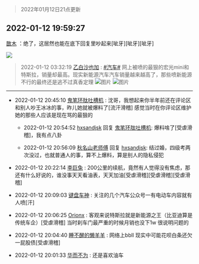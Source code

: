 > 2022年01月12日21点更新
<link rel="stylesheet" href="https://cdn.jsdelivr.net/gh/taotie6/sampleJSON@main/css/photo_show.css">
<meta name="referrer" content="no-referrer" />


 ## 2022-01-12 19:59:27 

 [㪚木](https://www.coolapk.com/feed/32776536?shareKey=YWQ3ZDI1M2JlNGVlNjFkZWM0NTU~) ：绝了，这居然也能在底下回复里吵起来[呲牙][呲牙][呲牙] 

<div class="album">
<img class="img-item" src="https://image.coolapk.com/feed/2019/0331/10/469453_1554000089_6311@307x384.gif" />
</div>

> 2022-01-12 03:32:19 
> [乙白沙也加](https://www.coolapk.com/feed/32760993?shareKey=YzE4M2Q5NzczM2Q3NjFkZWM0NTU~) : <a class="feed-link-tag" href="/t/汽车?type=0">#汽车#</a> 网上被喷的最狠的宏光mini和特斯拉，销量却最高。现实新能源汽车汽车销量越来越高了，那些喷新能源不行的最终还是逃不过真香定理 
![图片](https://image.coolapk.com/feed/2022/0112/03/759588_9539_1167_285@828x1792.jpg)
![图片](https://image.coolapk.com/feed/2022/0112/03/759588_9538_9858_808@886x2183.jpg)

 ------- 

- 2022-01-12 20:45:10 [鬼笔环肽吐槽机](uid=5538134) : 沈哥，我想起来你半年前还在评论区和别人吵王冰冰的事，昨儿她就被爆料了[流汗滑稽]
感觉当时在你评论区维护她的那些人应该是现在骂的最狠的 

    - 2022-01-12 20:54:52 [hxsandjsk](uid=2621705) 回复 [鬼笔环肽吐槽机](uid=5538134): 爆料啥了[受虐滑稽]，我有点八卦 

    - 2022-01-12 20:56:09 [秋名山老师傅](uid=2775928) 回复 [hxsandjsk](uid=2621705): 结过婚，四级考两次没过，也就普通人的事，算不上爆料，算是别人的隐私侵犯 

- 2022-01-12 20:22:14 [李巨兔](uid=701413) : 200公里的续航，竟然有人觉得没有焦虑，那还有什么好说的，谁没事天天看油表，天天加油[受虐滑稽][受虐滑稽][受虐滑稽] 

- 2022-01-12 20:09:03 [键盘车神](uid=1859955) : 关注的几个汽车公众号一有电动车内容就有人喷[汗] 

- 2022-01-12 20:06:25 [Orionx](uid=767810) : 客观来说特斯拉就是新能源之王（比亚迪算是传统车企）[受虐滑稽]
当时刹车门最严重的时候月销也没下1w 很说明问题的 

- 2022-01-12 20:04:40 [睡不醒的懒羊羊](uid=4242505) : 网络上bbll 现实中可能花呗白条还欠一屁股债[受虐滑稽] 

- 2022-01-12 20:01:33 [华而不为](uid=1212555) : 还是喜欢油车 

